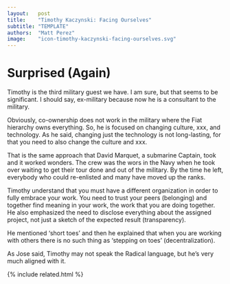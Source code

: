 ```yaml
---
layout:   post
title:    "Timothy Kaczynski: Facing Ourselves"
subtitle: "TEMPLATE"
authors:  "Matt Perez"
image:    "icon-timothy-kaczynski-facing-ourselves.svg"
---
```


<div style='display:none;'>
 <p>Timothy Kaczynski may not speak the Radical language, yet, but he&rsquo;s very much aligned with it.</p>
</div>

<h1>Surprised (Again)</h1>
 <p>Timothy is the third military guest we have. I am sure, but that seems to be significant. I should say, ex-military because now he is a consultant to the military.</p>
 <p>Obviously, co-ownership does not work in the military where the Fiat hierarchy owns everything. So, he is focused on changing culture, xxx, and technology. As he said, changing just the technology is not long-lasting, for that you need to also change the culture and xxx.</p>
 <p>That is the same approach that David Marquet, a submarine Captain, took and it worked wonders. The crew was the wors in the Navy when he took over waiting to get their tour done and out of the military. By the time he left, everybody who could re-enlisted and many have moved up the ranks.</p>
 <p>Timothy understand that you must have a different organization in order to fully embrace your work. You need to trust your peers (belonging) and together find meaning in your work, the work that you are doing together. He also emphasized the need to disclose everything about the assigned project, not just a sketch of the expected result (transparency).</p>
 <p>He mentioned &lsquo;short toes&rsquo; and then he explained that when you are working with others there is no such thing as ‘stepping on toes’ (decentralization).</p>
 <p>As Jose said, Timothy may not speak the Radical language, but he&rsquo;s very much aligned with it.</p>

{% include related.html %}